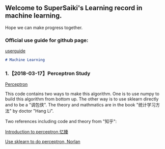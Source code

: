 ## Welcome to SuperSaiki's Learning record in machine learning.

Hope we can make progress together. 

### Official use guide for github page:

[userguide](https://github.com/SuperSaiki/SuperSaiki.github.io/blob/master/Official%20direction%20for%20use)

```markdown
# Machine Learning
```

### 1.【2018-03-17】Perceptron Study

[Perceptron](https://github.com/SuperSaiki/Saiki/blob/master/perceptron.py)

This code contains two ways to make this algorithm. One is to use numpy to build this algorithm from bottom up. The other way is to use sklearn directly and to be a "调包侠". The theory and mathmatics are in the book "统计学习方法" by doctor "Hang Li".

Two references including code and theory from "知乎":

[Introduction to perceptron,忆臻](https://zhuanlan.zhihu.com/p/25880406)

[Use sklearn to do perceptron, Norlan](https://zhuanlan.zhihu.com/p/27152953)
